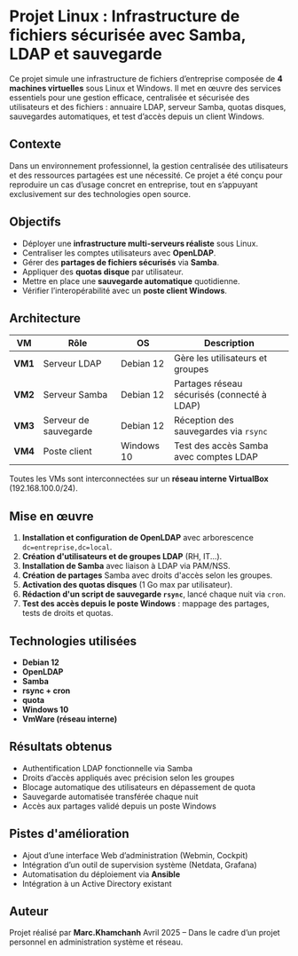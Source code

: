 # Projet Linux : Infrastructure de fichiers sécurisée avec Samba, LDAP et sauvegarde

Ce projet simule une infrastructure de fichiers d’entreprise composée de **4 machines virtuelles** sous Linux et Windows. Il met en œuvre des services essentiels pour une gestion efficace, centralisée et sécurisée des utilisateurs et des fichiers : annuaire LDAP, serveur Samba, quotas disques, sauvegardes automatiques, et test d’accès depuis un client Windows.

## Contexte

Dans un environnement professionnel, la gestion centralisée des utilisateurs et des ressources partagées est une nécessité. Ce projet a été conçu pour reproduire un cas d’usage concret en entreprise, tout en s’appuyant exclusivement sur des technologies open source.

## Objectifs

- Déployer une **infrastructure multi-serveurs réaliste** sous Linux.
- Centraliser les comptes utilisateurs avec **OpenLDAP**.
- Gérer des **partages de fichiers sécurisés** via **Samba**.
- Appliquer des **quotas disque** par utilisateur.
- Mettre en place une **sauvegarde automatique** quotidienne.
- Vérifier l’interopérabilité avec un **poste client Windows**.

## Architecture

| VM      | Rôle                  | OS         | Description                                 |
| ------- | --------------------- | ---------- | ------------------------------------------- |
| **VM1** | Serveur LDAP          | Debian 12  | Gère les utilisateurs et groupes            |
| **VM2** | Serveur Samba         | Debian 12  | Partages réseau sécurisés (connecté à LDAP) |
| **VM3** | Serveur de sauvegarde | Debian 12  | Réception des sauvegardes via `rsync`       |
| **VM4** | Poste client          | Windows 10 | Test des accès Samba avec comptes LDAP      |

Toutes les VMs sont interconnectées sur un **réseau interne VirtualBox** (192.168.100.0/24).

## Mise en œuvre

1. **Installation et configuration de OpenLDAP** avec arborescence `dc=entreprise,dc=local`.
2. **Création d'utilisateurs et de groupes LDAP** (RH, IT...).
3. **Installation de Samba** avec liaison à LDAP via PAM/NSS.
4. **Création de partages** Samba avec droits d'accès selon les groupes.
5. **Activation des quotas disques** (1 Go max par utilisateur).
6. **Rédaction d'un script de sauvegarde `rsync`**, lancé chaque nuit via `cron`.
7. **Test des accès depuis le poste Windows** : mappage des partages, tests de droits et quotas.

## Technologies utilisées

- **Debian 12**
- **OpenLDAP**
- **Samba**
- **rsync + cron**
- **quota**
- **Windows 10**
- **VmWare (réseau interne)**

## Résultats obtenus

- Authentification LDAP fonctionnelle via Samba
- Droits d’accès appliqués avec précision selon les groupes
- Blocage automatique des utilisateurs en dépassement de quota
- Sauvegarde automatisée transférée chaque nuit
- Accès aux partages validé depuis un poste Windows


## Pistes d'amélioration

- Ajout d’une interface Web d’administration (Webmin, Cockpit)
- Intégration d’un outil de supervision système (Netdata, Grafana)
- Automatisation du déploiement via **Ansible**
- Intégration à un Active Directory existant


## Auteur

Projet réalisé par **Marc.Khamchanh**
Avril 2025 – Dans le cadre d’un projet personnel en administration système et réseau.

